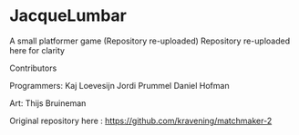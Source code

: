 # JacqueLumbar
A small platformer game (Repository re-uploaded)
Repository re-uploaded here for clarity

Contributors

Programmers:
Kaj Loevesijn
Jordi Prummel
Daniel Hofman

Art:
Thijs Bruineman

Original repository here : https://github.com/kravening/matchmaker-2


